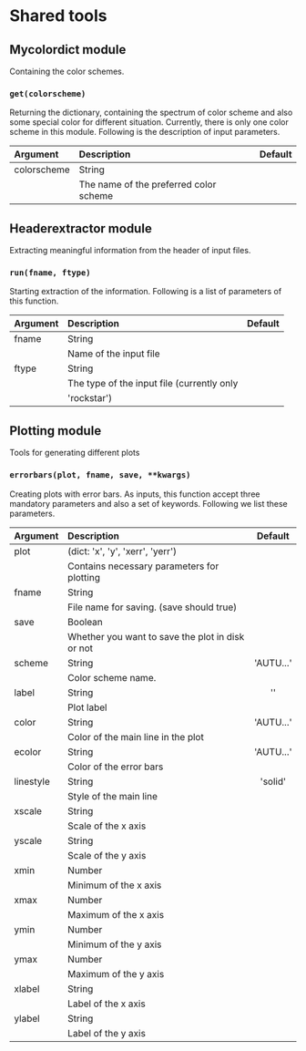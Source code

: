 # Shared tools

## Mycolordict module
Containing the color schemes.

### `get(colorscheme)`
Returning the dictionary, containing the spectrum of color scheme and also some
special color for different situation. Currently, there is only one color
scheme in this module.
Following is the description of input parameters.

| Argument      | Description                                       | Default   |
| :------------ | :------------------------------------------------ | :-------: |
| colorscheme   | String                                            |           |
|               | The name of the preferred color scheme            |           |

## Headerextractor module
Extracting meaningful information from the header of input files.

### `run(fname, ftype)`
Starting extraction of the information. Following is a list of parameters of
this function.

| Argument      | Description                                       | Default   |
| :------------ | :------------------------------------------------ | :-------: |
| fname         | String                                            |           |
|               | Name of the input file                            |           |
| ftype         | String                                            |           |
|               | The type of the input file (currently only        |           |
|               | 'rockstar')                                       |           |

## Plotting module
Tools for generating different plots

### `errorbars(plot, fname, save, **kwargs)`
Creating plots with error bars.
As inputs, this function accept three mandatory parameters and also a set of
keywords. Following we list these parameters.

| Argument      | Description                                       | Default   |
| :------------ | :------------------------------------------------ | :-------: |
| plot          | (dict: 'x', 'y', 'xerr', 'yerr')                  |           |
|               | Contains necessary parameters for plotting        |           |
| fname         | String                                            |           |
|               | File name for saving. (save should true)          |           |
| save          | Boolean                                           |           |
|               | Whether you want to save the plot in disk or not  |           |
| scheme        | String                                            | 'AUTU...' |
|               | Color scheme name.                                |           |
| label         | String                                            | ''        |
|               | Plot label                                        |           |
| color         | String                                            | 'AUTU...' |
|               | Color of the main line in the plot                |           |
| ecolor        | String                                            | 'AUTU...' |
|               | Color of the error bars                           |           |
| linestyle     | String                                            | 'solid'   |
|               | Style of the main line                            |           |
| xscale        | String                                            |           |
|               | Scale of the x axis                               |           |
| yscale        | String                                            |           |
|               | Scale of the y axis                               |           |
| xmin          | Number                                            |           |
|               | Minimum of the x axis                             |           |
| xmax          | Number                                            |           |
|               | Maximum of the x axis                             |           |
| ymin          | Number                                            |           |
|               | Minimum of the y axis                             |           |
| ymax          | Number                                            |           |
|               | Maximum of the y axis                             |           |
| xlabel        | String                                            |           |
|               | Label of the x axis                               |           |
| ylabel        | String                                            |           |
|               | Label of the y axis                               |           |
